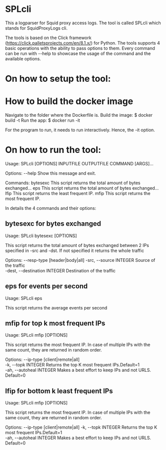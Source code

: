 
# SPLcli
This a logparser for Squid proxy access logs.
The tool is called SPLcli which stands for SquidProxyLogs cli.


The tools is based on the Click framework (https://click.palletsprojects.com/en/8.1.x/) for Python. 
The tools supports 4 basic operations with the ability to pass options to them.
Every command can be run with --help to showcase the usage of the command and the available options.

# On how to setup the tool:

# How to build the docker image
Navigate to the folder where the Dockerfile is.
Build the image: $ docker build -t <nameYOUwant>
Run the app: $ docker run <nameYOUGave> -it

For the program to run, it needs to run interactively. Hence, the -it option.

# On how to run the tool:
Usage: SPLcli [OPTIONS] INPUTFILE OUTPUTFILE COMMAND [ARGS]...

Options:
  --help  Show this message and exit.

Commands:
  bytesexc  This script returns the total amount of bytes exchanged...
  eps       This script returns the total amount of bytes exchanged...
  lfip      This script returns the least frequent IP.
  mfip      This script returns the most frequent IP.

In details the 4 commands and their options:



## bytesexc for bytes exchanged

Usage: SPLcli bytesexc [OPTIONS]

  This script returns the total amount of bytes exchanged between 2 IPs
  specified in -src and -dst. If not specified it returns the whole traffic

Options:
  --resp-type [header|body|all]
  -src, --source INTEGER         Source of the traffic  
  -dest, --destination INTEGER   Destination of the traffic  



## eps for events per second
Usage: SPLcli eps 

  This script returns the average events per second


## mfip for top  k most frequent IPs 
Usage: SPLcli mfip [OPTIONS]

  This script returns the most frequent IP. In case of multiple IPs with the
  same count, they are returned in random order.

Options:
  --ip-type [client|remote|all]   
  -k, --topk INTEGER             Returns the top K most frequent IPs.Default=1   
  -ah, --autoheal INTEGER        Makes a best effort to keep IPs and not URLS.  
                                 Default=0



## lfip for bottom k least frequent IPs 
Usage: SPLcli mfip [OPTIONS]

  This script returns the most frequent IP. In case of multiple IPs with the
  same count, they are returned in random order.

Options:
  --ip-type [client|remote|all]
  -k, --topk INTEGER             Returns the top K most frequent IPs.Default=1  
  -ah, --autoheal INTEGER        Makes a best effort to keep IPs and not URLS.  
                                 Default=0